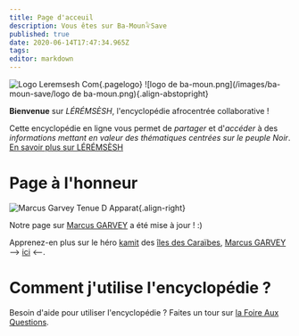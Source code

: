 ```yaml
---
title: Page d'acceuil
description: Vous êtes sur Ba-Moun𓅝Save
published: true
date: 2020-06-14T17:47:34.965Z
tags: 
editor: markdown
---
```


![Logo Leremsesh Com](/uploads/logo/logo_siteWeb.png "Logo de LEREMSESH"){.pagelogo}
![logo de ba-moun.png](/images/ba-moun-save/logo de ba-moun.png){.align-abstopright}

**Bienvenue** sur *LÉRÉMSÈSH*, l'encyclopédie afrocentrée collaborative !

Cette encyclopédie en ligne vous permet de *partager* et d'*accéder* à des *informations mettant en valeur des thématiques centrées sur le peuple Noir*.
[En savoir plus sur LÉRÉMSÈSH](/leremsesh/presentation-de-leremsesh)

# Page à l'honneur

![Marcus Garvey Tenue D Apparat](/uploads/personnalite/marcus-garvey-tenue-d-apparat.png "Marcus Garvey dans une de ses tenues d'apparat"){.align-right}

Notre page sur [Marcus GARVEY](/personnalite/homme/polymathe/caraibes/midi/colonie/xamayca/marcus-gavey) a été mise à jour ! :)

Apprenez-en plus sur le héro [kamit](/terminologie/mdw-ntr/kamit) des [îles des Caraïbes](/geographie/ile/caraibes/iles-de-la-caraibe), [Marcus GARVEY](/personnalite/homme/polymathe/caraibes/midi/colonie/xamayca/marcus-gavey) --> [ici](/personnalite/homme/polymathe/caraibes/midi/colonie/xamayca/marcus-gavey) <--.

# Comment j'utilise l'encyclopédie ?
Besoin d'aide pour utiliser l'encyclopédie ? Faites un tour sur [la Foire Aux Questions](/leremsesh/faq).
